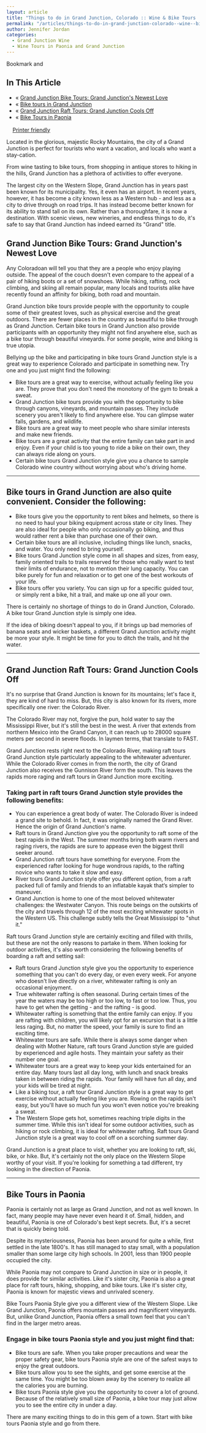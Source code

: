 ```yaml
---
layout: article
title: "Things to do in Grand Junction, Colorado :: Wine & Bike Tours :: Raft Tours :: Vineyard Tours"
permalink: "/articles/things-to-do-in-grand-junction-colorado--wine--bike-tours--raft-tours--vineyard-tours"
author: Jennifer Jordan
categories:
  - Grand Junction Wine
  - Wine Tours in Paonia and Grand Junction
---
```


<div id="info-callout-wrapper"><!-- AddThis Button BEGIN --> 	<script type="text/javascript">var addthis_pub="49ff3c4d6acf0d4e";</script>  	<a onclick="return addthis_sendto()" onmouseout="addthis_close()" onmouseover="return addthis_open(this, '', '[URL]', '[TITLE]')" href="http://www.addthis.com/bookmark.php?v=20"><img width="125" height="16" style="border: 0pt none ;" alt="Bookmark and Share" src="http://s7.addthis.com/static/btn/lg-share-en.gif"></a><script type="text/javascript" src="http://s7.addthis.com/js/200/addthis_widget.js"></script> 	<!-- AddThis Button END -->
<h2>In This Article</h2>
<ul>
<li>« <a href="#jump-01">Grand Junction Bike Tours: Grand Junction's Newest Love</a></li>
<li>« <a href="#jump-02">Bike tours in Grand Junction</a></li>
<li>« <a href="#jump-03">Grand Junction Raft Tours: Grand Junction Cools Off</a></li>
<li>« <a href="#jump-04">Bike Tours in Paonia</a></li>
</ul>
<p class="clear clearfix"><a target="_blank" class="button" href="/articles/things-to-do-in-grand-junction-colorado--wine--bike-tours--raft-tours--vineyard-tours?printable=true"><img width="16" height="16" title="" src="/images/form_button_icons/printer.png?1242421458" alt="">Printer friendly</a></p>
</div>
<p><img class="top left border" src="/images/galleries/d41d8cd98f00b20/897961691388_medium.jpg" alt="">Located in the glorious, majestic Rocky Mountains, the city of a Grand Junction is perfect for tourists who want a vacation, and locals who want a stay-cation. </p>
<p>From wine tasting to bike tours, from shopping in antique stores to hiking in the hills, Grand Junction has a plethora of activities to offer everyone.</p>
<p>The largest city on the Western Slope, Grand Junction has in years past been known for its municipality. Yes, it even has an airport. In recent years, however, it has become a city known less as a Western hub - and less as a city to drive through on road trips. It has instead become better known for its ability to stand tall on its own. Rather than a thoroughfare, it is now a destination. With scenic views, new wineries, and endless things to do, it's safe to say that Grand Junction has indeed earned its "Grand" title.</p>
<p><a name="jump-01"></a></p>
<h2>Grand Junction Bike Tours: Grand Junction's Newest Love</h2>
<p>Any Coloradoan will tell you that they are a people who enjoy playing outside. The appeal of the couch doesn't even compare to the appeal of a pair of hiking boots or a set of snowshoes. While hiking, rafting, rock climbing, and skiing all remain popular, many locals and tourists alike have recently found an affinity for biking, both road and mountain.</p>
<p>Grand Junction bike tours provide people with the opportunity to couple some of their greatest loves, such as physical exercise and the great outdoors. There are fewer places in the country as beautiful to bike through as Grand Junction. Certain bike tours in Grand Junction also provide participants with an opportunity they might not find anywhere else, such as a bike tour through beautiful vineyards. For some people, wine and biking is true utopia.</p>
<div class="callout-one clear clearfix">
<p>Bellying up the bike and participating in bike tours Grand Junction style is a great way to experience Colorado and participate in something new. Try one and you just might find the following:</p>
<ul>
<li>Bike tours are a great way to exercise, without actually feeling like you are. They prove that you don't need the monotony of the gym to break a sweat.</li>
<li>Grand Junction bike tours provide you with the opportunity to bike through canyons, vineyards, and mountain passes. They include scenery you aren't likely to find anywhere else. You can glimpse water falls, gardens, and wildlife.</li>
<li>Bike tours are a great way to meet people who share similar interests and make new friends.</li>
<li>Bike tours are a great activity that the entire family can take part in and enjoy. Even if your child is too young to ride a bike on their own, they can always ride along on yours.</li>
<li>Certain bike tours Grand Junction style give you a chance to sample Colorado wine country without worrying about who's driving home.</li>
</ul>
</div>
<p><a name="jump-02"></a></p><hr><a name="jump-02">
</a><p></p>
<h2>Bike tours in Grand Junction are also quite convenient. Consider the following:</h2>
<ul>
<li>Bike tours give you the opportunity to rent bikes and helmets, so there is no need to haul your biking equipment across state or city lines. They are also ideal for people who only occasionally go biking, and thus would rather rent a bike than purchase one of their own.</li>
<li>Certain bike tours are all inclusive, including things like lunch, snacks, and water. You only need to bring yourself.</li>
<li>Bike tours Grand Junction style come in all shapes and sizes, from easy, family oriented trails to trails reserved for those who really want to test their limits of endurance, not to mention their lung capacity. You can bike purely for fun and relaxation or to get one of the best workouts of your life.</li>
<li>Bike tours offer you variety. You can sign up for a specific guided tour, or simply rent a bike, hit a trail, and make up one all your own.</li>
</ul>
<p>There is certainly no shortage of things to do in Grand Junction, Colorado. A bike tour Grand Junction style is simply one idea.</p>
<p>If the idea of biking doesn't appeal to you, if it brings up bad memories of banana seats and wicker baskets, a different Grand Junction activity might be more your style. It might be time for you to ditch the trails, and hit the water.</p>
<p><a name="jump-03"></a></p><hr><a name="jump-03">
</a><p></p>
<h2>Grand Junction Raft Tours: Grand Junction Cools Off</h2>
<p>It's no surprise that Grand Junction is known for its mountains; let's face it, they are kind of hard to miss. But, this city is also known for its rivers, more specifically one river: the Colorado River.</p>
<p>The Colorado River may not, forgive the pun, hold water to say the Mississippi River, but it's still the best in the west. A river that extends from northern Mexico into the Grand Canyon, it can reach up to 28000 square meters per second in severe floods. In laymen terms, that translate to FAST.</p>
<p>Grand Junction rests right next to the Colorado River, making raft tours Grand Junction style particularly appealing to the whitewater adventurer. While the Colorado River comes in from the north, the city of Grand Junction also receives the Gunnison River form the south. This leaves the rapids more raging and raft tours in Grand Junction more exciting.</p>
<div class="callout-one clear clearfix">
<h3>Taking part in raft tours Grand Junction style provides the following benefits:</h3>
<ul>
<li>You can experience a great body of water. The Colorado River is indeed a grand site to behold. In fact, it was originally named the Grand River. Hence the origin of Grand Junction's name.</li>
<li>Raft tours in Grand Junction give you the opportunity to raft some of the best rapids in the West. The summer months bring both warm rivers and raging rivers, the rapids are sure to appease even the biggest thrill seeker around.</li>
<li>Grand Junction raft tours have something for everyone. From the experienced rafter looking for huge wondrous rapids, to the rafting novice who wants to take it slow and easy.</li>
<li>River tours Grand Junction style offer you different option, from a raft packed full of family and friends to an inflatable kayak that‘s simpler to maneuver.</li>
<li>Grand Junction is home to one of the most beloved whitewater challenges: the Westwater Canyon. This route beings on the outskirts of the city and travels through 12 of the most exciting whitewater spots in the Western US. This challenge subtly tells the Great Mississippi to "shut it."</li>
</ul>
</div>
<p>Raft tours Grand Junction style are certainly exciting and filled with thrills, but these are not the only reasons to partake in them. When looking for outdoor activities, it's also worth considering the following benefits of boarding a raft and setting sail:</p>
<ul>
<li>Raft tours Grand Junction style give you the opportunity to experience something that you can't do every day, or even every week. For anyone who doesn't live directly on a river, whitewater rafting is only an occasional enjoyment.</li>
<li>True whitewater rafting is often seasonal. During certain times of the year the waters may be too high or too low, to fast or too low. Thus, you have to get when the getting - and the rafting - is good.</li>
<li>Whitewater rafting is something that the entire family can enjoy. If you are rafting with children, you will likely opt for an excursion that is a little less raging. But, no matter the speed, your family is sure to find an exciting time.</li>
<li>Whitewater tours are safe. While there is always some danger when dealing with Mother Nature, raft tours Grand Junction style are guided by experienced and agile hosts. They maintain your safety as their number one goal.</li>
<li>Whitewater tours are a great way to keep your kids entertained for an entire day. Many tours last all day long, with lunch and snack breaks taken in between riding the rapids. Your family will have fun all day, and your kids will be tired at night.</li>
<li>Like a biking tour, a raft tour Grand Junction style is a great way to get exercise without actually feeling like you are. Rowing on the rapids isn't easy, but you'll have so much fun you won't even notice you're breaking a sweat.</li>
<li>The Western Slope gets hot, sometimes reaching triple digits in the summer time. While this isn't ideal for some outdoor activities, such as hiking or rock climbing, it is ideal for whitewater rafting. Raft tours Grand Junction style is a great way to cool off on a scorching summer day.</li>
</ul>
<p>Grand Junction is a great place to visit, whether you are looking to raft, ski, bike, or hike. But, it's certainly not the only place on the Western Slope worthy of your visit. If you're looking for something a tad different, try looking in the direction of Paonia.</p>
<p><a name="jump-04"></a></p><hr><a name="jump-04">
</a><p></p>
<h2>Bike Tours in Paonia</h2>
<p>Paonia is certainly not as large as Grand Junction, and not as well known.  In fact, many people may have never even heard it of. Small, hidden, and beautiful, Paonia is one of Colorado's best kept secrets. But, it's a secret that is quickly being told.</p>
<p>Despite its mysteriousness, Paonia has been around for quite a while, first settled in the late 1800's. It has still managed to stay small, with a population smaller than some large city high schools. In 2001, less than 1900 people occupied the city.</p>
<p>While Paonia may not compare to Grand Junction in size or in people, it does provide for similar activities. Like it's sister city, Paonia is also a great place for raft tours, hiking, shopping, and bike tours. Like it's sister city, Paonia is known for majestic views and unrivaled scenery.</p>
<p>Bike Tours Paonia Style give you a different view of the Western Slope. Like Grand Junction, Paonia offers mountain passes and magnificent vineyards. But, unlike Grand Junction, Paonia offers a small town feel that you can't find in the larger metro areas.</p>
<div class="callout-one clear clearfix">
<h3>Engage in bike tours Paonia style and you just might find that:</h3>
<ul>
<li>Bike tours are safe. When you take proper precautions and wear the proper safety gear, bike tours Paonia style are one of the safest ways to enjoy the great outdoors.</li>
<li>Bike tours allow you to see the sights, and get some exercise at the same time. You might be too blown away by the scenery to realize all the calories you are burning.</li>
<li>Bike tours Paonia style give you the opportunity to cover a lot of ground. Because  of the relatively small size of Paonia, a bike tour may just allow you to see the entire city in under a day.</li>
</ul>
<p>There are many exciting things to do in this gem of a town. Start with bike tours Paonia style and go from there.</p>
</div>
